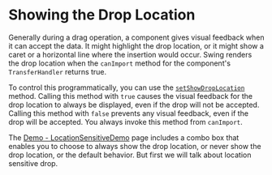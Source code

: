 
# Showing the Drop Location

Generally during a drag operation, a component gives visual feedback when it can accept the data. It might highlight the drop location, or it might show a caret or a horizontal line where the insertion would occur. Swing renders the drop location when the `canImport` method for the component's `TransferHandler` returns true.

To control this programmatically, you can use the 
[`setShowDropLocation`](https://docs.oracle.com/javase/8/docs/api/javax/swing/TransferHandler.TransferSupport.html#setShowDropLocation-boolean-) method. Calling this method with `true` causes the visual feedback for the drop location to always be displayed, even if the drop will not be accepted. Calling this method with `false` prevents any visual feedback, even if the drop will be accepted. You always invoke this method from `canImport`.

The 
[Demo - LocationSensitiveDemo](locsensitivedemo.html) page includes a combo box that enables you to choose to always show the drop location, or never show the drop location, or the default behavior. But first we will talk about location sensitive drop.
